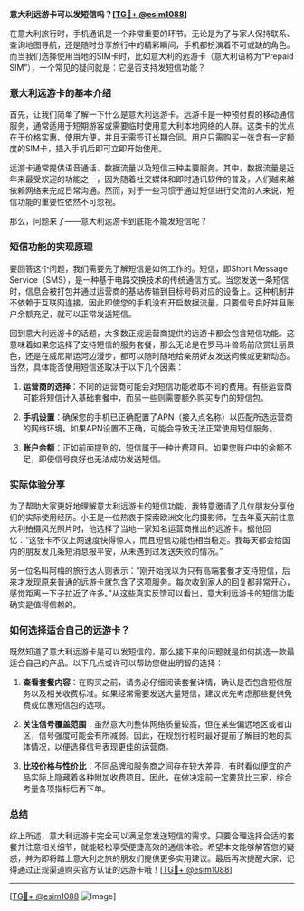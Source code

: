 **意大利远游卡可以发短信吗？[[TG💪+ @esim1088](https://t.me/s/esim1088)]**

在意大利旅行时，手机通讯是一个非常重要的环节。无论是为了与家人保持联系、查询地图导航，还是随时分享旅行中的精彩瞬间，手机都扮演着不可或缺的角色。而当我们选择使用当地的SIM卡时，比如意大利的远游卡（意大利语称为“Prepaid SIM”），一个常见的疑问就是：它是否支持发短信功能？

### 意大利远游卡的基本介绍

首先，让我们简单了解一下什么是意大利远游卡。远游卡是一种预付费的移动通信服务，通常适用于短期游客或需要临时使用意大利本地网络的人群。这类卡的优点在于价格实惠、使用方便，并且无需签订长期合同。用户只需购买一张含有一定额度的SIM卡，插入手机后即可立即开始使用。

远游卡通常提供语音通话、数据流量以及短信三种主要服务。其中，数据流量是近年来最受欢迎的功能之一，因为随着社交媒体和即时通讯软件的普及，人们越来越依赖网络来完成日常沟通。然而，对于一些习惯于通过短信进行交流的人来说，短信功能的重要性依然不可忽视。

那么，问题来了——意大利远游卡到底能不能发短信呢？

### 短信功能的实现原理

要回答这个问题，我们需要先了解短信是如何工作的。短信，即Short Message Service（SMS），是一种基于电路交换技术的传统通信方式。当您发送一条短信时，信息会被打包并通过运营商的基站传输到目标号码对应的设备上。这种机制并不依赖于互联网连接，因此即使您的手机没有开启数据流量，只要信号良好并且账户余额充足，就可以正常发送短信。

回到意大利远游卡的话题，大多数正规运营商提供的远游卡都会包含短信功能。这意味着如果您选择了支持短信的服务套餐，那么无论是在罗马斗兽场前欣赏壮丽景色，还是在威尼斯运河边漫步，都可以随时随地给亲朋好友发送问候或更新动态。当然，具体能否使用短信还取决于以下几个因素：

1. **运营商的选择**：不同的运营商可能会对短信功能收取不同的费用。有些运营商可能将短信计入基础套餐中，而另一些则需要额外购买专门的短信包。
   
2. **手机设置**：确保您的手机已正确配置了APN（接入点名称）以匹配所选运营商的网络环境。如果APN设置不正确，可能会导致无法正常使用短信服务。
   
3. **账户余额**：正如前面提到的，短信属于一种计费项目。如果您账户中的余额不足，即便信号良好也无法成功发送短信。

### 实际体验分享

为了帮助大家更好地理解意大利远游卡的短信功能，我特意邀请了几位朋友分享他们的实际使用经历。小王是一位热衷于探索欧洲文化的摄影师，在去年夏天前往意大利拍摄风光照片时，他选择了当地一家知名运营商推出的远游卡。据他回忆：“这张卡不仅上网速度快得惊人，而且短信功能也相当稳定。我每天都会给国内的朋友发几条短消息报平安，从未遇到过发送失败的情况。”

另一位名叫阿梅的旅行达人则表示：“刚开始我以为只有高端套餐才支持短信，后来才发现原来普通的远游卡就包含了这项服务。每次收到家人的回复都非常开心，感觉距离一下子拉近了许多。”从这些真实反馈可以看出，意大利远游卡的短信功能确实是值得信赖的。

### 如何选择适合自己的远游卡？

既然知道了意大利远游卡是可以发短信的，那么接下来的问题就是如何挑选一款最适合自己的产品。以下几点或许可以帮助您做出明智的选择：

1. **查看套餐内容**：在购买之前，请务必仔细阅读套餐详情，确认是否包含短信服务以及相关收费标准。如果经常需要发送大量短信，建议优先考虑那些提供免费或优惠短信包的选项。

2. **关注信号覆盖范围**：虽然意大利整体网络质量较高，但在某些偏远地区或者山区，信号强度可能会有所减弱。因此，在规划行程时最好提前了解目的地的具体情况，以便选择信号表现更佳的运营商。

3. **比较价格与性价比**：不同品牌和服务商之间存在较大差异，有时看似便宜的产品实际上隐藏着各种附加收费项目。因此，在做决定前一定要货比三家，综合考量各项指标后再下单。

### 总结

综上所述，意大利远游卡完全可以满足您发送短信的需求。只要合理选择合适的套餐并注意相关细节，就能轻松享受便捷高效的通信体验。希望本文能够解答您的疑惑，并为即将踏上意大利之旅的朋友们提供更多实用建议。最后再次提醒大家，记得通过正规渠道购买官方认证的远游卡哦！[[TG💪+ @esim1088](https://t.me/s/esim1088)]

---

[[TG💪+ @esim1088](https://t.me/s/esim1088) ![Image](https://i.postimg.cc/4NQfJmqS/Snipaste-2025-05-13-00-14-12.png)]